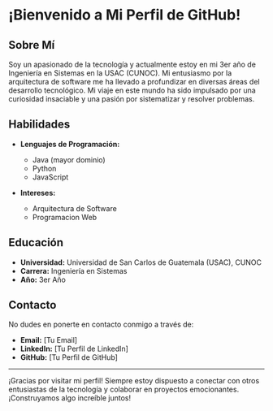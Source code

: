 # ¡Bienvenido a Mi Perfil de GitHub!

## Sobre Mí

Soy un apasionado de la tecnología y actualmente estoy en mi 3er año de Ingeniería en Sistemas en la USAC (CUNOC). Mi entusiasmo por la arquitectura de software me ha llevado a profundizar en diversas áreas del desarrollo tecnológico. Mi viaje en este mundo ha sido impulsado por una curiosidad insaciable y una pasión por sistematizar y resolver problemas.

## Habilidades

- **Lenguajes de Programación:**
  - Java (mayor dominio)
  - Python
  - JavaScript

- **Intereses:**
  - Arquitectura de Software
  - Programacion Web

## Educación

- **Universidad:** Universidad de San Carlos de Guatemala (USAC), CUNOC
- **Carrera:** Ingeniería en Sistemas
- **Año:** 3er Año

## Contacto

No dudes en ponerte en contacto conmigo a través de:

- **Email:** [Tu Email]
- **LinkedIn:** [Tu Perfil de LinkedIn]
- **GitHub:** [Tu Perfil de GitHub]

---

¡Gracias por visitar mi perfil! Siempre estoy dispuesto a conectar con otros entusiastas de la tecnología y colaborar en proyectos emocionantes. ¡Construyamos algo increíble juntos!
